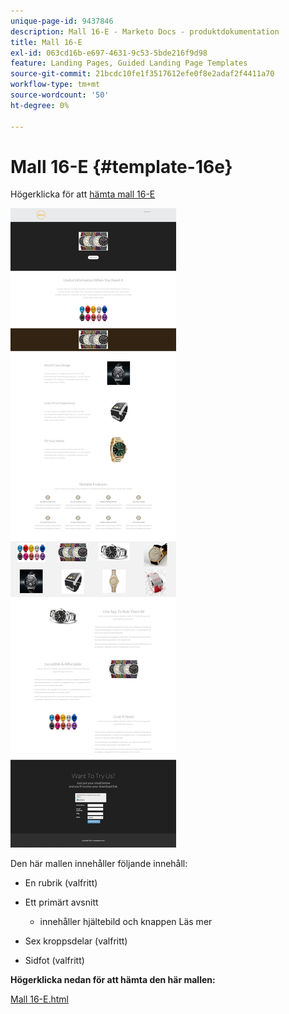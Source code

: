 ```yaml
---
unique-page-id: 9437846
description: Mall 16-E - Marketo Docs - produktdokumentation
title: Mall 16-E
exl-id: 063cd16b-e697-4631-9c53-5bde216f9d98
feature: Landing Pages, Guided Landing Page Templates
source-git-commit: 21bcdc10fe1f3517612efe0f8e2adaf2f4411a70
workflow-type: tm+mt
source-wordcount: '50'
ht-degree: 0%

---
```


# Mall 16-E {#template-16e}

Högerklicka för att [hämta mall 16-E](https://experienceleague.adobe.com/landing/marketo/lp-templates/template-16e.html)

![](assets/image2015-8-14-13-3a27-3a39.png)

Den här mallen innehåller följande innehåll:

* En rubrik (valfritt)
* Ett primärt avsnitt

   * innehåller hjältebild och knappen Läs mer

* Sex kroppsdelar (valfritt)
* Sidfot (valfritt)

**Högerklicka nedan för att hämta den här mallen:**

[Mall 16-E.html](https://experienceleague.adobe.com/landing/marketo/lp-templates/template-16e.html)
